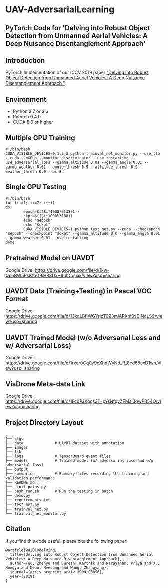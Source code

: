 # UAV-AdversarialLearning
## PyTorch Code for 'Delving into Robust Object Detection from Unmanned Aerial Vehicles: A Deep Nuisance Disentanglement Approach'

## Introduction

PyTorch Implementation of our ICCV 2019 paper ["Delving into Robust Object Detection from Unmanned Aerial Vehicles: A Deep Nuisance Disentanglement Approach
"](https://arxiv.org/abs/1908.03856).

## Environment
* Python 2.7 or 3.6
* Pytorch 0.4.0
* CUDA 8.0 or higher
## Multiple GPU Training
```{r, engine='bash', count_lines}
#!/bin/bash
CUDA_VISIBLE_DEVICES=0,1,2,3 python trainval_net_monitor.py --use_tfb  --cuda --mGPUs --monitor_discriminator --use_restarting --use_adversarial_loss --gamma_altitude 0.01 --gamma_angle 0.01 --gamma_weather 0.01 --angle_thresh 0.9 --altitude_thresh 0.9 --weather_thresh 0.9 --bs 8
```
## Single GPU Testing
```{r, engine='bash', count_lines}
#!/bin/bash
for ((i=1; i<=7; i++))
do
        epoch=$(($i*1000/3138+1))
        ckpt=$(($i*1000%3138))
        echo "$epoch"
        echo "$ckpt"
        CUDA_VISIBLE_DEVICES=1 python test_net.py --cuda --checkepoch "$epoch" --checkpoint "$ckpt" --gamma_altitude 0.0 --gamma_angle 0.01 --gamma_weather 0.01 --use_restarting
done

```
## Pretrained Model on UAVDT
Google Drive: https://drive.google.com/file/d/1kw-QpnBW5RkKfoG9iH83DxH9uhCgIxix/view?usp=sharing

## UAVDT Data (Training+Testing) in Pascal VOC Format
Google Drive: https://drive.google.com/file/d/13xdLBfIWGYrjpT0Z3miAPKnKNDjNqLS9/view?usp=sharing

## UAVDT Trained Model (w/o Adversarial Loss and w/ Adversarial Loss)
Google Drive: https://drive.google.com/file/d/1rxqr0Cq0y9cXhdWyNd_R_8cd68exD1wn/view?usp=sharing

## VisDrone Meta-data Link
Google Drive: https://drive.google.com/file/d/1FcdPJXggs31HpYsNfqyZFMsI3qwPB54Q/view?usp=sharing

## Project Directory Layout
```
.
├── cfgs
├── data              # UAVDT dataset with annotation
├── images
├── lib
├── logs              # TensorBoard event files
├── models            # Trained model (w/ adversarial loss and w/o adversarial loss)
├── output
├── summaries         # Summary files recording the training and validation performance
├── README.md
├── _init_paths.py
├── bash_run.sh       # Run the testing in batch
├── demo.py
├── requirements.txt
├── test_net.py
├── trainval_net.py
└── trainval_net_monitor.py
```
## Citation

If you find this code useful, please cite the following paper:
```
@article{wu2019delving,
  title={Delving into Robust Object Detection from Unmanned Aerial Vehicles: A Deep Nuisance Disentanglement Approach},
  author={Wu, Zhenyu and Suresh, Karthik and Narayanan, Priya and Xu, Hongyu and Kwon, Heesung and Wang, Zhangyang},
  journal={arXiv preprint arXiv:1908.03856},
  year={2019}
}
```

